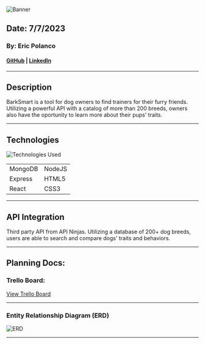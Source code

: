 
![Banner](https://i.imgur.com/88FN6Ac.png)

## Date: 7/7/2023

### By: Eric Polanco

#### [GitHub](https://github.com/epolancot) | [LinkedIn](www.linkedin.com/in/epolancot) 

---
## **Description**
BarkSmart is a tool for dog owners to find trainers for their furry friends. Utilizing a powerful API with a catalog of more than 200 breeds, owners also have the oportunity to learn more about their pups' traits.  


---
## Technologies

![Technologies Used](https://skillicons.dev/icons?i=mongo,express,react,nodejs,html,css)

|            |          |
| ---------- | -------- |
| MongoDB    | NodeJS   |
| Express    | HTML5    |
| React      | CSS3     |
---

## API Integration

Third party API from API Ninjas. Utilizing a database of 200+ dog breeds, users are able to search and compare dogs' traits and behaviors.

---

## Planning Docs:

### Trello Board:

[View Trello Board](https://trello.com/b/kytxUmaE/barksmart)

---

### Entity Relationship Diagram (ERD)
![ERD](https://i.imgur.com/WstuJru.png)

---

